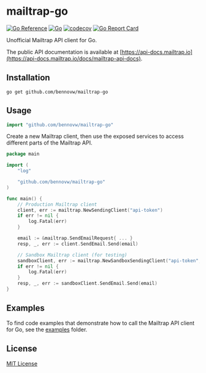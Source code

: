 # mailtrap-go

[![Go Reference](https://pkg.go.dev/badge/github.com/vorobeyme/mailtrap-go.svg)](https://pkg.go.dev/github.com/vorobeyme/mailtrap-go)
[![Go](https://github.com/vorobeyme/mailtrap-go/actions/workflows/go.yml/badge.svg)](https://github.com/vorobeyme/mailtrap-go/actions/workflows/go.yml)
[![codecov](https://codecov.io/gh/vorobeyme/mailtrap-go/branch/main/graph/badge.svg?token=III91WIPLL)](https://codecov.io/gh/vorobeyme/mailtrap-go)
[![Go Report Card](https://goreportcard.com/badge/github.com/vorobeyme/mailtrap-go)](https://goreportcard.com/report/github.com/vorobeyme/mailtrap-go)


Unofficial Mailtrap API client for Go.

The public API documentation is available at [https://api-docs.mailtrap.io](https://api-docs.mailtrap.io/docs/mailtrap-api-docs).


## Installation
```
go get github.com/bennovw/mailtrap-go
```

## Usage

```go
import "github.com/bennovw/mailtrap-go"
```

Create a new Mailtrap client, then use the exposed services to access different parts of the Mailtrap API.

```go
package main

import (
    "log"

    "github.com/bennovw/mailtrap-go"
)

func main() {
    // Production Mailtrap client
    client, err := mailtrap.NewSendingClient("api-token")
    if err != nil {
        log.Fatal(err)
    }

    email := &mailtrap.SendEmailRequest{ ... }
    resp, _, err := client.SendEmail.Send(email)

    // Sandbox Mailtrap client (for testing)
    sandboxClient, err := mailtrap.NewSandboxSendingClient("api-token", "000001")
    if err != nil {
        log.Fatal(err)
    }
    resp, _, err := sandboxClient.SendEmail.Send(email)
}
```

## Examples

To find code examples that demonstrate how to call the Mailtrap API client for Go, see the [examples](/examples/) folder.


## License

[MIT License](./LICENSE)
